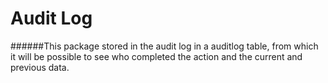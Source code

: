 Audit Log
=======================
######This package stored in the audit log in a auditlog table, from which it will be possible to see who completed the action and the current and previous data.

